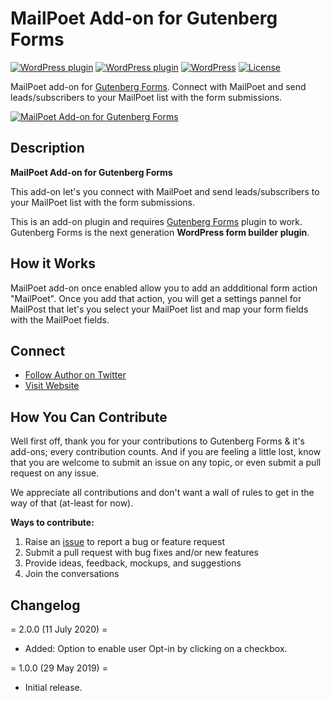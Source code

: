 # MailPoet Add-on for Gutenberg Forms

[![WordPress plugin](https://img.shields.io/wordpress/plugin/dt/guten-forms-mailpoet.svg?style=flat)](https://wordpress.org/plugins/guten-forms-mailpoet/) [![WordPress plugin](https://img.shields.io/wordpress/plugin/v/guten-forms-mailpoet.svg?style=flat)](https://wordpress.org/plugins/guten-forms-mailpoet/) [![WordPress](https://img.shields.io/wordpress/v/guten-forms-mailpoet.svg?style=flat)]() [![License](https://img.shields.io/badge/license-GPL--2.0%2B-red.svg)](https://github.com/munirkamal/guten-forms-mailpoet/blob/master/LICENSE)

MailPoet add-on for [Gutenberg Forms](https://wordpress.org/plugins/forms-gutenberg/). Connect with MailPoet and send leads/subscribers to your MailPoet list with the form submissions.

[![MailPoet Add-on for Gutenberg Forms](https://ps.w.org/guten-forms-mailpoet/assets/banner-1544x500.png)](https://wordpress.org/plugins/guten-forms-mailpoet/)


## Description

**MailPoet Add-on for Gutenberg Forms**

This add-on let's you connect with MailPoet and send leads/subscribers to your MailPoet list with the form submissions.

This is an add-on plugin and requires <a href="https://gutenbergforms.com/" rel="friend" title="Gutenberg Forms">Gutenberg Forms</a> plugin to work. Gutenberg Forms is the next generation **WordPress form builder plugin**.

## How it Works

MailPoet add-on once enabled allow you to add an addditional form action "MailPoet". Once you add that action, you will get a settings pannel for MailPost that let's you select your MailPoet list and map your form fields with the MailPoet fields.


## Connect

- [Follow Author on Twitter](https://twitter.com/m_munirkamal)
- [Visit Website](https://gutenbergforms.com/)


## How You Can Contribute

Well first off, thank you for your contributions to Gutenberg Forms & it's add-ons; every contribution counts. And if you are feeling a little lost, know that you are welcome to submit an issue on any topic, or even submit a pull request on any issue.

We appreciate all contributions and don't want a wall of rules to get in the way of that (at-least for now).

**Ways to contribute:**

1. Raise an [issue](https://github.com/CakeWP/gutenberg-forms-mailpoet/issues/new) to report a bug or feature request
2. Submit a pull request with bug fixes and/or new features
3. Provide ideas, feedback, mockups, and suggestions
4. Join the conversations


## Changelog

= 2.0.0 (11 July 2020) =
- Added: Option to enable user Opt-in by clicking on a checkbox.

= 1.0.0 (29 May 2019) =

- Initial release.
